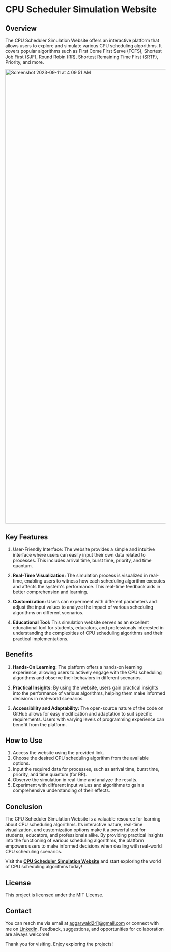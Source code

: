 # CPU Scheduler Simulation Website

## Overview<br>
The CPU Scheduler Simulation Website offers an interactive platform that allows users to explore and simulate various CPU scheduling algorithms. It covers popular algorithms such as First Come First Serve (FCFS), Shortest Job First (SJF), Round Robin (RR), Shortest Remaining Time First (SRTF), Priority, and more.

<img width="1427" alt="Screenshot 2023-09-11 at 4 09 51 AM" src="https://github.com/da111003/CPU_Scheduler/assets/79132054/926277f8-2692-4d04-836a-4455c179ad37">

## Key Features<br>
1. User-Friendly Interface: The website provides a simple and intuitive interface where users can easily input their own data related to processes. This includes arrival time, burst time, priority, and time quantum.

2. **Real-Time Visualization:** The simulation process is visualized in real-time, enabling users to witness how each scheduling algorithm executes and affects the system's performance. This real-time feedback aids in better comprehension and learning.

3. **Customization:** Users can experiment with different parameters and adjust the input values to analyze the impact of various scheduling algorithms on different scenarios.

4. **Educational Tool:** This simulation website serves as an excellent educational tool for students, educators, and professionals interested in understanding the complexities of CPU scheduling algorithms and their practical implementations.

## Benefits<br>
1. **Hands-On Learning:** The platform offers a hands-on learning experience, allowing users to actively engage with the CPU scheduling algorithms and observe their behaviors in different scenarios.

2. **Practical Insights:** By using the website, users gain practical insights into the performance of various algorithms, helping them make informed decisions in real-world scenarios.

3. **Accessibility and Adaptability:** The open-source nature of the code on GitHub allows for easy modification and adaptation to suit specific requirements. Users with varying levels of programming experience can benefit from the platform.

## How to Use<br>
1. Access the website using the provided link.
2. Choose the desired CPU scheduling algorithm from the available options.
3. Input the required data for processes, such as arrival time, burst time, priority, and time quantum (for RR).
4. Observe the simulation in real-time and analyze the results.
5. Experiment with different input values and algorithms to gain a comprehensive understanding of their effects.

## Conclusion<br>
The CPU Scheduler Simulation Website is a valuable resource for learning about CPU scheduling algorithms. Its interactive nature, real-time visualization, and customization options make it a powerful tool for students, educators, and professionals alike. By providing practical insights into the functioning of various scheduling algorithms, the platform empowers users to make informed decisions when dealing with real-world CPU scheduling scenarios.

Visit the **[CPU Scheduler Simulation Website](https://da111003.github.io/CPU_Scheduler/)** and start exploring the world of CPU scheduling algorithms today!

## License<br>
This project is licensed under the MIT License.

## Contact<br>
You can reach me via email at <aggarwald241@gmail.com> or connect with me on [LinkedIn](https://www.linkedin.com/in/deepakaggarwal111003/). Feedback, suggestions, and opportunities for collaboration are always welcome!

Thank you for visiting. Enjoy exploring the projects!
